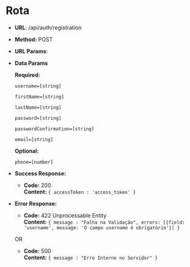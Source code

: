 # Rota

* **URL**: /api/auth/registration

* **Method:** POST
  
* **URL Params**:

* **Data Params**

  **Required:**

  `username=[string]`

  `firstName=[string]`

  `lastName=[string]`

  `password=[string]`

  `passwordConfirmation=[string]`

  `email=[string]`

  **Optional:**

  `phone=[number]`

  

* **Success Response:**
  
  * **Code:** 200 <br />
    **Content:** `{ accessToken : 'access_token' }`
    
    

* **Error Response:**

  * **Code:** 422 Unprocessable Entity <br />
  **Content:** `{ message : "Falha na Validação", errors: [{field: 'username', message: 'O campo username é obrigatório'}] }`
  
  OR

  * **Code:** 500<br />
  **Content:** `{ message : "Erro Interno no Servidor" }`
